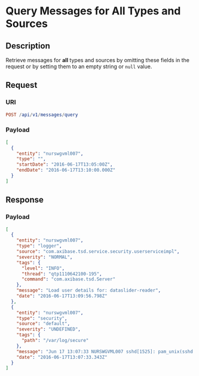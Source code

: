 # Query Messages for All Types and Sources

## Description

Retrieve messages for **all** types and sources by omitting these fields in the request or by setting them to an empty string or `null` value.

## Request

### URI

```elm
POST /api/v1/messages/query
```

### Payload

```json
[
  {
    "entity": "nurswgvml007",
    "type": "",
    "startDate": "2016-06-17T13:05:00Z",
    "endDate": "2016-06-17T13:10:00.000Z"
  }
]
```

## Response

### Payload

```json
[
  {
    "entity": "nurswgvml007",
    "type": "logger",
    "source": "com.axibase.tsd.service.security.userserviceimpl",
    "severity": "NORMAL",
    "tags": {
      "level": "INFO",
      "thread": "qtp1110642100-195",
      "command": "com.axibase.tsd.Server"
    },
    "message": "Load user details for: dataslider-reader",
    "date": "2016-06-17T13:09:56.798Z"
  },
  {
    "entity": "nurswgvml007",
    "type": "security",
    "source": "default",
    "severity": "UNDEFINED",
    "tags": {
      "path": "/var/log/secure"
    },
    "message": "Jun 17 13:07:33 NURSWGVML007 sshd[1525]: pam_unix(sshd:session): session opened for user nmonuser by (uid=0)",
    "date": "2016-06-17T13:07:33.343Z"
  }
]
```
